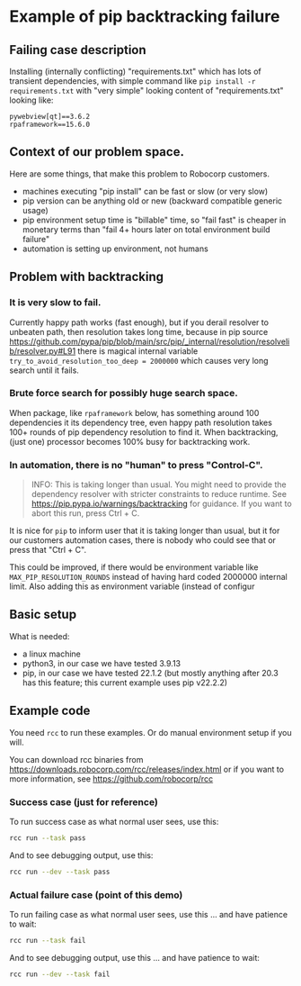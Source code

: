 # Example of pip backtracking failure

## Failing case description

Installing (internally conflicting) "requirements.txt" which has lots of
transient dependencies, with simple command like `pip install -r requirements.txt`
with "very simple" looking content of "requirements.txt" looking like:

```
pywebview[qt]==3.6.2
rpaframework==15.6.0
```

## Context of our problem space.

Here are some things, that make this problem to Robocorp customers.

- machines executing "pip install" can be fast or slow (or very slow)
- pip version can be anything old or new (backward compatible generic usage)
- pip environment setup time is "billable" time, so "fail fast" is cheaper
  in monetary terms than "fail 4+ hours later on total environment build
  failure"
- automation is setting up environment, not humans

## Problem with backtracking

### It is very slow to fail.

Currently happy path works (fast enough), but if you derail resolver to unbeaten
path, then resolution takes long time, because in pip source
https://github.com/pypa/pip/blob/main/src/pip/_internal/resolution/resolvelib/resolver.py#L91
there is magical internal variable `try_to_avoid_resolution_too_deep = 2000000`
which causes very long search until it fails.

### Brute force search for possibly huge search space.

When package, like `rpaframework` below, has something around 100 dependencies
it its dependency tree, even happy path resolution takes 100+ rounds of pip
dependency resolution to find it. When backtracking, (just one) processor
becomes 100% busy for backtracking work.

### In automation, there is no "human" to press "Control-C".

> INFO: This is taking longer than usual. You might need to provide the
> dependency resolver with stricter constraints to reduce runtime.
> See https://pip.pypa.io/warnings/backtracking for guidance.
> If you want to abort this run, press Ctrl + C.

It is nice for `pip` to inform user that it is taking longer than usual, but
it for our customers automation cases, there is nobody who could see that or
press that "Ctrl + C".

This could be improved, if there would be environment variable like
`MAX_PIP_RESOLUTION_ROUNDS` instead of having hard coded 2000000 internal limit.
Also adding this as environment variable (instead of configur

## Basic setup

What is needed:

- a linux machine
- python3, in our case we have tested 3.9.13
- pip, in our case we have tested 22.1.2 (but mostly anything after 20.3 has
  this feature; this current example uses pip v22.2.2)

## Example code

You need `rcc` to run these examples. Or do manual environment setup if you will.

You can download rcc binaries from https://downloads.robocorp.com/rcc/releases/index.html
or if you want to more information, see https://github.com/robocorp/rcc

### Success case (just for reference)

To run success case as what normal user sees, use this:

```sh
rcc run --task pass
```

And to see debugging output, use this:

```sh
rcc run --dev --task pass
```

### Actual failure case (point of this demo)

To run failing case as what normal user sees, use this ... and have patience to wait:

```sh
rcc run --task fail
```

And to see debugging output, use this ... and have patience to wait:

```sh
rcc run --dev --task fail
```
